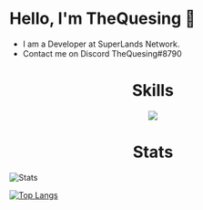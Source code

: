 <h1>Hello, I'm TheQuesing 👋</h1>

- I am a Developer at SuperLands Network.
- Contact me on Discord TheQuesing#8790

<h1 align="center">Skills</h1>
<p align="center">
    <img src="https://skillicons.dev/icons?i=html,css,js,react,python,discord,vscode,github" />
  </a>
</p>

<h1 align="center">Stats</h1>

![Stats](https://github-readme-stats.vercel.app/api?username=thequesing&show_icons=true&theme=tokyonight)


[![Top Langs](https://github-readme-stats.vercel.app/api/top-langs/?username=thequesing&layout=compact)](https://github.com/anuraghazra/github-readme-stats)


